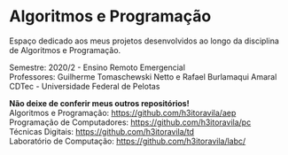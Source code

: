 # Algoritmos e Programação

Espaço dedicado aos meus projetos desenvolvidos ao longo da disciplina de Algoritmos e Programação.

Semestre: 2020/2 - Ensino Remoto Emergencial</br>
Professores: Guilherme Tomaschewski Netto e Rafael Burlamaqui Amaral</br>
CDTec - Universidade Federal de Pelotas

<b>Não deixe de conferir meus outros repositórios!</b></br>
Algoritmos e Programação: https://github.com/h3itoravila/aep</br>
Programação de Computadores: https://github.com/h3itoravila/pc</br>
Técnicas Digitais: https://github.com/h3itoravila/td</br>
Laboratório de Computação: https://github.com/h3itoravila/labc/</br>

